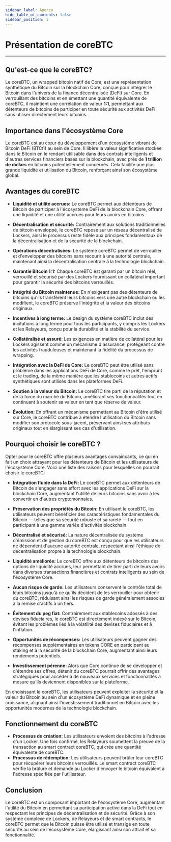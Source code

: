 ```yaml
---
sidebar_label: Aperçu
hide_table_of_contents: false
sidebar_position: 2
---
```


# Présentation de coreBTC

---

## Qu'est-ce que le coreBTC?

Le coreBTC, un wrapped bitcoin natif de Core, est une représentation synthétique du Bitcoin sur la blockchain Core, conçue pour intégrer le Bitcoin dans l'univers de la finance décentralisée (DeFi) sur Core. En verrouillant des bitcoins et en émettant une quantité équivalente de coreBTC, il maintient une corrélation de valeur **1:1**, permettant aux détenteurs de bitcoins de participer en toute sécurité aux activités DeFi sans utiliser directement leurs bitcoins.

## Importance dans l'écosystème Core

Le coreBTC est au cœur du développement d'un écosystème vibrant de Bitcoin DeFi (BTCfi) au sein de Core. Il libère la valeur significative stockée dans le Bitcoin en le rendant utilisable dans des contrats intelligents et d'autres services financiers basés sur la blockchain, avec près de **1 trillion de dollars** en bitcoins potentiellement concernés. Cela facilite une plus grande liquidité et utilisation du Bitcoin, renforçant ainsi son écosystème global.

## Avantages du coreBTC

- **Liquidité et utilité accrues:** Le coreBTC permet aux détenteurs de Bitcoin de participer à l'écosystème DeFi de la blockchain Core, offrant une liquidité et une utilité accrues pour leurs avoirs en bitcoins.

- **Décentralisation et sécurité:** Contrairement aux solutions traditionnelles de bitcoin enveloppé, le coreBTC repose sur un réseau décentralisé de Lockers, ainsi le processus reste fidèle aux principes fondamentaux de la décentralisation et de la sécurité de la blockchain.

- **Opérations décentralisées:** Le système coreBTC permet de verrouiller et d'envelopper des bitcoins sans recourir à une autorité centrale, maintenant ainsi la décentralisation centrale à la technologie blockchain.

- **Garantie Bitcoin 1:1:** Chaque coreBTC est garanti par un bitcoin réel, verrouillé et sécurisé par des Lockers fournissant un collatéral important pour garantir la sécurité des bitcoins verrouillés.

- **Intégrité du Bitcoin maintenue:** En n'exigeant pas des détenteurs de bitcoins qu'ils transfèrent leurs bitcoins vers une autre blockchain ou les modifient, le coreBTC préserve l'intégrité et la valeur des bitcoins originaux.

- **Incentives à long terme:** Le design du système coreBTC inclut des incitations à long terme pour tous les participants, y compris les Lockers et les Relayeurs, conçu pour la durabilité et la stabilité du service.

- **Collatéralisé et assuré:** Les exigences en matière de collatéral pour les Lockers agissent comme un mécanisme d'assurance, protégeant contre les activités frauduleuses et maintenant la fidélité du processus de wrapping.

- **Intégration avec la DeFi de Core:** Le coreBTC peut être utilisé sans problème dans les applications DeFi de Core, comme le prêt, l'emprunt et le trading, de la même manière que les stablecoins et autres actifs synthétiques sont utilisés dans les plateformes DeFi.

- **Soutien à la valeur du Bitcoin:** Le coreBTC tire parti de la réputation et de la force du marché du Bitcoin, améliorant ses fonctionnalités tout en continuant à soutenir sa valeur en tant que réserve de valeur.

- **Évolution:** En offrant un mécanisme permettant au Bitcoin d'être utilisé sur Core, le coreBTC contribue à étendre l'utilisation du Bitcoin sans modifier son protocole sous-jacent, préservant ainsi ses attributs originaux tout en élargissant ses cas d'utilisation.

## Pourquoi choisir le coreBTC ?

Opter pour le coreBTC offre plusieurs avantages convaincants, ce qui en fait un choix attrayant pour les détenteurs de Bitcoin et les utilisateurs de l'écosystème Core. Voici une liste des raisons pour lesquelles on pourrait choisir le coreBTC:

- **Intégration fluide dans la DeFi:** Le coreBTC permet aux détenteurs de Bitcoin de s'engager sans effort avec les applications DeFi sur la blockchain Core, augmentant l'utilité de leurs bitcoins sans avoir à les convertir en d'autres cryptomonnaies.

- **Préservation des propriétés du Bitcoin:** En utilisant le coreBTC, les utilisateurs peuvent bénéficier des caractéristiques fondamentales du Bitcoin — telles que sa sécurité robuste et sa rareté — tout en participant à une gamme variée d'activités blockchain.

- **Décentralisé et sécurisé:** La nature décentralisée du système d'émission et de gestion du coreBTC est conçu pour que les utilisateurs ne dépendent d'aucune autorité centrale, respectant ainsi l'éthique de décentralisation propre à la technologie blockchain.

- **Liquidité améliorée:** Le coreBTC offre aux détenteurs de bitcoins des options de liquidité accrues, leur permettant de tirer parti de leurs avoirs dans diverses transactions financières et contrats intelligents au sein de l'écosystème Core.

- **Aucun risque de garde:** Les utilisateurs conservent le contrôle total de leurs bitcoins jusqu'à ce qu'ils décident de les verrouiller pour obtenir du coreBTC, réduisant ainsi les risques de garde généralement associés à la remise d'actifs à un tiers.

- **Évitement du peg fiat:** Contrairement aux stablecoins adossés à des devises fiduciaires, le coreBTC est directement indexé sur le Bitcoin, évitant les problèmes liés à la volatilité des devises fiduciaires et à l'inflation.

- **Opportunités de récompenses:** Les utilisateurs peuvent gagner des récompenses supplémentaires en tokens CORE en participant au staking et à la sécurité de la blockchain Core, augmentant ainsi leurs rendements potentiels.

- **Investissement pérenne:** Alors que Core continue de se développer et d'étendre ses offres, détenir du coreBTC pourrait offrir des avantages stratégiques pour accéder à de nouveaux services et fonctionnalités à mesure qu'ils deviennent disponibles sur la plateforme.

En choisissant le coreBTC, les utilisateurs peuvent exploiter la sécurité et la valeur du Bitcoin au sein d'un écosystème DeFi dynamique et en pleine croissance, alignant ainsi l'investissement traditionnel en Bitcoin avec les opportunités modernes de la technologie blockchain.

## Fonctionnement du coreBTC

- **Processus de création:** Les utilisateurs envoient des bitcoins à l'adresse d'un Locker. Une fois confirmé, les Relayeurs soumettent la preuve de la transaction au smart contract coreBTC, qui crée une quantité équivalente de coreBTC.
- **Processus de rédemption:** Les utilisateurs peuvent brûler leur coreBTC pour récupérer leurs bitcoins verrouillés. Le smart contract coreBTC vérifie la brûlure et demande au Locker d'envoyer le bitcoin équivalent à l'adresse spécifiée par l'utilisateur.

## Conclusion

Le coreBTC est un composant important de l'écosystème Core, augmentant l'utilité du Bitcoin en permettant sa participation active dans la DeFi tout en respectant les principes de décentralisation et de sécurité. Grâce à son système complexe de Lockers, de Relayeurs et de smart contracts, le coreBTC permet que le Bitcoin puisse être utilisé et transigé en toute sécurité au sein de l'écosystème Core, élargissant ainsi son attrait et sa fonctionnalité.

